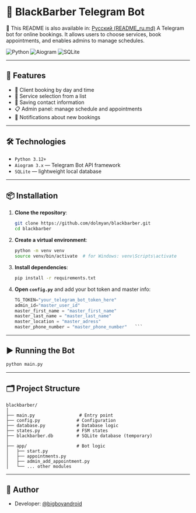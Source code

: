 
# 💈 BlackBarber Telegram Bot
📄 This README is also available in: [Русский (README_ru.md)](README_ru.md)
A Telegram bot for online bookings. It allows users to choose services, book appointments, and enables admins to manage schedules.

![Python](https://img.shields.io/badge/Python-3.12-blue?logo=python)
![Aiogram](https://img.shields.io/badge/Aiogram-3.x-blueviolet?logo=telegram)
![SQLite](https://img.shields.io/badge/SQLite-Used-green?logo=sqlite)

---

## 🚀 Features

- 📅 Client booking by day and time
- 🧔 Service selection from a list
- 📲 Saving contact information
- 📋 Admin panel: manage schedule and appointments
- 🔔 Notifications about new bookings

---

## 🛠️ Technologies

- `Python 3.12+`
- `Aiogram 3.x` — Telegram Bot API framework
- `SQLite` — lightweight local database

---

## 📦 Installation

1. **Clone the repository**:
   ```bash
   git clone https://github.com/dolmyan/blackbarber.git
   cd blackbarber
   ```

2. **Create a virtual environment**:
   ```bash
   python -m venv venv
   source venv/bin/activate  # for Windows: venv\Scripts\activate
   ```

3. **Install dependencies**:
   ```bash
   pip install -r requirements.txt
   ```

4. **Open `config.py`** and add your bot token and master info:
   ```python
   TG_TOKEN="your_telegram_bot_token_here"
   admin_id="master_user_id"
   master_first_name = "master_first_name"
   master_last_name = "master_last_name"
   master_location = "master_adress"
   master_phone_number = "master_phone_number"   ```

---

## ▶️ Running the Bot

```bash
python main.py
```

---

## 🗂️ Project Structure

```
blackbarber/
│
├── main.py                 # Entry point
├── config.py              # Configuration
├── database.py            # Database logic
├── states.py              # FSM states
├── blackbarber.db         # SQLite database (temporary)
│
├── app/                   # Bot logic
│   ├── start.py
│   ├── appointments.py
│   ├── admin_add_appointment.py
│   └── ... other modules
```

---

## 🤝 Author

- Developer: [@bigboyandroid](https://t.me/bigboyandroid)
